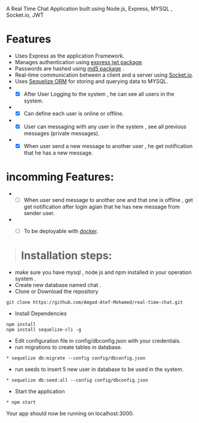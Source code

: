 A Real Time Chat Application built using Node.js, Express, MYSQL , Socket.io, JWT
# Features
* Uses Express as the application Framework.
* Manages authentication  using [express jwt  package](https://www.npmjs.com/package/jwt-express).
* Passwords are hashed using [md5 package](https://www.npmjs.com/package/md5) .
* Real-time communication between a client and a server using [Socket.io](https://socket.io/).
* Uses [Sequelize ORM](https://github.com/sequelize/sequelize) for storing and querying data to MYSQL.
* - [x] After User Logging to the system , he can see all users in the system.
* - [x] Can define each user is online or offline.
* - [x] User can messaging with any user in the system , see all previous messages (private messages).
* - [x] When user send a new message to another user , he get notification that he has a new message.

# incomming Features:
* - [ ] When user send message to another one and that one is offline , get get notification
after login agian that he has new message from sender user.
* - [ ] To be deployable with [docker](https://docker.com/). 


> # Installation steps:

* make sure you have mysql , node js and npm installed in your operation system .
* Create new database named chat .
* Clone or Download the repository
```
git clone https://github.com/Amgad-Atef-Mohamed/real-time-chat.git
```
* Install Dependencies
```
npm install
npm install sequelize-cli -g
```
* Edit configuration file in config/dbconfig.json with your credentials.
* run migrations to create tables in database.
```
* sequelize db:migrate --config config/dbconfig.json
```
* run seeds to insert 5 new user in database to be used in the system.
```
* sequelize db:seed:all --config config/dbconfig.json
```
* Start the application
```
* npm start
```
Your app should now be running on localhost:3000.